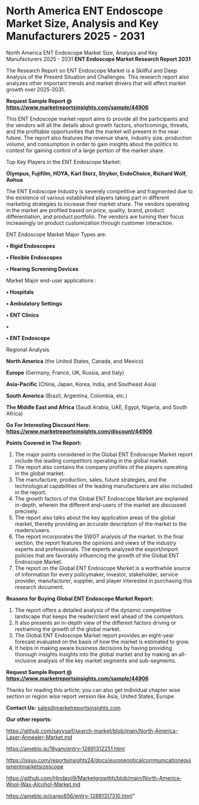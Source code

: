 # North America ENT Endoscope Market Size, Analysis and Key Manufacturers 2025 - 2031
North America ENT Endoscope Market Size, Analysis and Key Manufacturers 2025 - 2031
<strong>ENT Endoscope Market Research Report 2031</strong>

The Research Report on ENT Endoscope Market is a Skillful and Deep Analysis of the Present Situation and Challenges. This research report also analyzes other important trends and market drivers that will affect market growth over 2025-2031.

<strong>Request Sample Report @ <a href=https://www.marketreportsinsights.com/sample/44906>https://www.marketreportsinsights.com/sample/44906</a></strong>

This ENT Endoscope market report aims to provide all the participants and the vendors will all the details about growth factors, shortcomings, threats, and the profitable opportunities that the market will present in the near future. The report also features the revenue share, industry size, production volume, and consumption in order to gain insights about the politics to contest for gaining control of a large portion of the market share.

Top Key Players in the ENT Endoscope Market:

<strong>Olympus, Fujifilm, HOYA, Karl Storz, Stryker, EndoChoice, Richard Wolf, Aohua</strong>

The ENT Endoscope Industry is severely competitive and fragmented due to the existence of various established players taking part in different marketing strategies to increase their market share. The vendors operating in the market are profiled based on price, quality, brand, product differentiation, and product portfolio. The vendors are turning their focus increasingly on product customization through customer interaction.

ENT Endoscope Market Major Types are:

<strong>•  Rigid Endoscopes

•  Flexible Endoscopes

•  Hearing Screening Devices</strong>

Market Major end-user applications :

<strong>•  Hospitals

•  Ambulatory Settings

•  ENT Clinics

•  

•  ENT Endoscope</strong>

Regional Analysis

</u><strong><b>North America</b></strong> (the United States, Canada, and Mexico)

<strong><b>Europe </b></strong>(Germany, France, UK, Russia, and Italy)

<strong><b>Asia-Pacific</b></strong> (China, Japan, Korea, India, and Southeast Asia)

<strong><b>South America</b></strong> (Brazil, Argentina, Colombia, etc.)

<strong><b>The Middle East and Africa</b></strong> (Saudi Arabia, UAE, Egypt, Nigeria, and South Africa)

<strong>Go For Interesting Discount Here: <a href=https://www.marketreportsinsights.com/discount/44906>https://www.marketreportsinsights.com/discount/44906</a></strong>

<strong>Points Covered in The Report:</strong>
<ol>
  <li>The major points considered in the Global ENT Endoscope Market report include the leading competitors operating in the global market.</li>
  <li>The report also contains the company profiles of the players operating in the global market.</li>
  <li>The manufacture, production, sales, future strategies, and the technological capabilities of the leading manufacturers are also included in the report.</li>
  <li>The growth factors of the Global ENT Endoscope Market are explained in-depth, wherein the different end-users of the market are discussed precisely.</li>
  <li>The report also talks about the key application areas of the global market, thereby providing an accurate description of the market to the readers/users.</li>
  <li>The report incorporates the SWOT analysis of the market. In the final section, the report features the opinions and views of the industry experts and professionals. The experts analyzed the export/import policies that are favorably influencing the growth of the Global ENT Endoscope Market.</li>
  <li>The report on the Global ENT Endoscope Market is a worthwhile source of information for every policymaker, investor, stakeholder, service provider, manufacturer, supplier, and player interested in purchasing this research document.</li>
</ol>
<strong>Reasons for Buying Global ENT Endoscope Market Report:</strong>

<ol>
  <li>The report offers a detailed analysis of the dynamic competitive landscape that keeps the reader/client well ahead of the competitors.</li>
  <li>It also presents an in-depth view of the different factors driving or restraining the growth of the global market.</li>
  <li>The Global ENT Endoscope Market report provides an eight-year forecast evaluated on the basis of how the market is estimated to grow.</li>
  <li>It helps in making aware business decisions by having providing thorough insights insights into the global market and by making an all-inclusive analysis of the key market segments and sub-segments.</li>
</ol>
<strong>Request Sample Report @ <a href=https://www.marketreportsinsights.com/sample/44906>https://www.marketreportsinsights.com/sample/44906</a></strong>


Thanks for reading this article; you can also get individual chapter wise section or region wise report version like Asia, United States, Europe.

<strong>Contact Us:</strong>
sales@marketreportsinsights.com

<strong>Our other reports:</strong>

<a href=https://github.com/sayysaif/search-market/blob/main/North-America-Laser-Annealer-Market.md>https://github.com/sayysaif/search-market/blob/main/North-America-Laser-Annealer-Market.md</a>

<a href=https://ameblo.jp/18yam/entry-12891312251.html>https://ameblo.jp/18yam/entry-12891312251.html</a>

<a href=https://issuu.com/reportsinsights24/docs/europeopticalcommunicationequipmentmarketsizescope>https://issuu.com/reportsinsights24/docs/europeopticalcommunicationequipmentmarketsizescope</a>

<a href=https://github.com/Hindavii9/Marketgrowthh/blob/main/North-America-Wool-Wax-Alcohol-Market.md>https://github.com/Hindavii9/Marketgrowthh/blob/main/North-America-Wool-Wax-Alcohol-Market.md</a>

<a href=https://ameblo.jp/cargo656/entry-12891317310.html>https://ameblo.jp/cargo656/entry-12891317310.html</a>"
